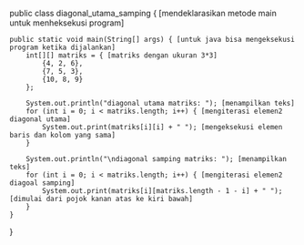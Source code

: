 public class diagonal_utama_samping { [mendeklarasikan metode main untuk menheksekusi program]

    public static void main(String[] args) { [untuk java bisa mengeksekusi program ketika dijalankan]
        int[][] matriks = { [matriks dengan ukuran 3*3]
            {4, 2, 6},
            {7, 5, 3},
            {10, 8, 9}
        };

        System.out.println("diagonal utama matriks: "); [menampilkan teks]
        for (int i = 0; i < matriks.length; i++) { [mengiterasi elemen2 diagonal utama]
            System.out.print(matriks[i][i] + " "); [mengeksekusi elemen baris dan kolom yang sama]
        }

        System.out.println("\ndiagonal samping matriks: "); [menampilkan teks]
        for (int i = 0; i < matriks.length; i++) { [mengiterasi elemen2 diagoal samping]
            System.out.print(matriks[i][matriks.length - 1 - i] + " "); [dimulai dari pojok kanan atas ke kiri bawah]
        }
    }
}